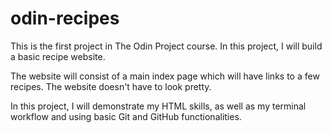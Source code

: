 # odin-recipes

This is the first project in The Odin Project course. In this project,
I will build a basic recipe website.

The website will consist of a main index page which will have links to a few
recipes. The website doesn't have to look pretty.

In this project, I will demonstrate my HTML skills, as well as my terminal
workflow and using basic Git and GitHub functionalities.